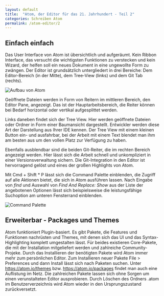 ```yaml
---
layout: default
title:  "Atom, der Editor für das 21. Jahrhundert - Teil 2"
categories: Schreiben Atom
permalink: /atom-editor/2
---
```


## Einfach einfach
Das User Interface von Atom ist übersichtlich und aufgeräumt. Kein Ribbon Interface, das versucht die wichtigsten Funktionen zu verstecken und kein Wizard, der helfen soll ein neues Dokument in eine ungewollte Form zu zwängen. Der Editor ist grundsätzlich untergliedert in drei Bereiche: Dem Editor-Bereich (in der Mitte), dem Tree-View (links) und dem Git Tab (rechts).

![Aufbau von Atom](atom-editor/atom.png)

Geöffnete Dateien werden in Form von Reitern im mittleren Bereich, den Editor Pane, angezeigt. Das ist der Hauptarbeitsbereich, die Reiter können bei Bedarf horizontal oder vertikal aufgesplittet werden.

Links daneben findet sich der Tree View. Hier werden geöffnete Dateien oder Ordner in Form einer Baumansicht dargestellt. Entwickler werden diese Art der Darstellung aus Ihrer IDE kennen. Der Tree View mit einem kleinen Button ein- und ausfahrbar, bei der Arbeit mit einem Text blendet man ihm am besten aus um den vollen Platz zur Verfügung zu haben.

Ebenfalls ausblendbar sind die beiden Git-Reiter, die im rechten Bereich angezeigt werden. Hier lässt sich die Arbeit schnell und unkompliziert in einer Versionsverwaltung sichern. Die Git-Integration in den Editor ist hervorragend gelöst und eines der großen Highlights von Atom.

Mit Cmd + Shift * P lässt sich die Command Palette einblenden, die Zugriff auf alle Aktionen bietet, die sich in Atom ausführen lassen. Nach Eingabe von _find_ und Auswahl von _Find And Replace: Show_ aus der Liste der angebotenen Optionen lässt sich beispielsweise die leistungsfähige Suchoption am unteren Fensterrand einblenden.

![Command Palette](atom-editor/command.png)


## Erweiterbar - Packages und Themes
Atom funktioniert Plugin-basiert. Es gibt Pakete, die Features und Funktionen nachrüsten und Themes, mit denen sich das UI und das Syntax-Highlighting komplett umgestalten lässt. Für beides existieren Core-Pakete, die mit der Installation mitgeliefert werden und zahlreiche Community-Projeke. Durch das Installieren der benötigten Pakete wird Atom immer mehr zum persönlichen Editor. Zum Installieren neuer Pakete File > Preferences und dann Install lässt sich nach Paketen suchen. Unter https://atom.io/themes bzw. https://atom.io/packages findet man auch eine Auflistung im Netz. Die zahlreichen Pakete lassen sich ohne Sorgen um einen verunstalteten Editor ausprobieren. Durch Löschen des Ordners .atom im Benutzerverzeichnis wird Atom wieder in den Ursprungszustand zurückversetzt.

